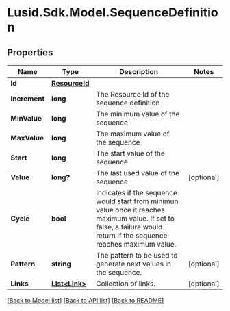# Lusid.Sdk.Model.SequenceDefinition

## Properties

Name | Type | Description | Notes
------------ | ------------- | ------------- | -------------
**Id** | [**ResourceId**](ResourceId.md) |  | 
**Increment** | **long** | The Resource Id of the sequence definition | 
**MinValue** | **long** | The minimum value of the sequence | 
**MaxValue** | **long** | The maximum value of the sequence | 
**Start** | **long** | The start value of the sequence | 
**Value** | **long?** | The last used value of the sequence | [optional] 
**Cycle** | **bool** | Indicates if the sequence would start from minimun value once it reaches maximum value. If set to false, a failure would return if the sequence reaches maximum value. | 
**Pattern** | **string** | The pattern to be used to generate next values in the sequence. | [optional] 
**Links** | [**List&lt;Link&gt;**](Link.md) | Collection of links. | [optional] 

[[Back to Model list]](../README.md#documentation-for-models) [[Back to API list]](../README.md#documentation-for-api-endpoints) [[Back to README]](../README.md)

